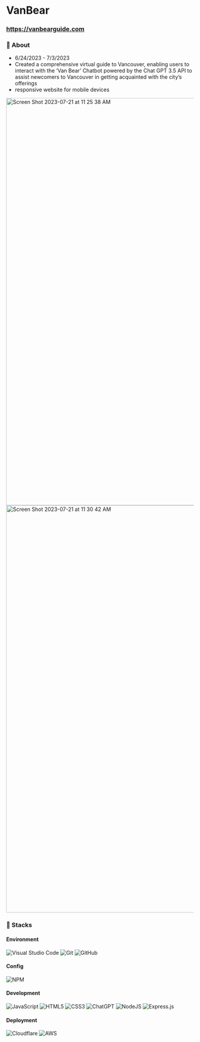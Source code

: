 # VanBear

### https://vanbearguide.com

### 🧸 About 
- 6/24/2023 - 7/3/2023
- Created a comprehensive virtual guide to Vancouver, enabling users to interact with the ‘Van Bear’ Chatbot powered by the Chat GPT 3.5 API to assist newcomers to Vancouver in getting acquainted with the city’s offerings
- responsive website for mobile devices

<img width="1092" alt="Screen Shot 2023-07-21 at 11 25 38 AM" src="https://github.com/jamie7dev/VanBear/assets/104494969/0e2003d8-bcdc-4b00-8f26-b549a119d7a6">
<img width="1092" alt="Screen Shot 2023-07-21 at 11 30 42 AM" src="https://github.com/jamie7dev/VanBear/assets/104494969/7b8e0953-9ea2-4b69-b68c-7e0fe62461de">

### 📍 Stacks
#### Environment
![Visual Studio Code](https://img.shields.io/badge/Visual%20Studio%20Code-0078d7.svg?style=for-the-badge&logo=visual-studio-code&logoColor=white)
![Git](https://img.shields.io/badge/git-%23F05033.svg?style=for-the-badge&logo=git&logoColor=white)
![GitHub](https://img.shields.io/badge/github-%23121011.svg?style=for-the-badge&logo=github&logoColor=white)
#### Config
![NPM](https://img.shields.io/badge/NPM-%23CB3837.svg?style=for-the-badge&logo=npm&logoColor=white)
#### Development
![JavaScript](https://img.shields.io/badge/javascript-%23323330.svg?style=for-the-badge&logo=javascript&logoColor=%23F7DF1E)
![HTML5](https://img.shields.io/badge/html5-%23E34F26.svg?style=for-the-badge&logo=html5&logoColor=white)
![CSS3](https://img.shields.io/badge/css3-%231572B6.svg?style=for-the-badge&logo=css3&logoColor=white)
![ChatGPT](https://img.shields.io/badge/chatGPT-74aa9c?style=for-the-badge&logo=openai&logoColor=white)
![NodeJS](https://img.shields.io/badge/node.js-6DA55F?style=for-the-badge&logo=node.js&logoColor=white)
![Express.js](https://img.shields.io/badge/express.js-%23404d59.svg?style=for-the-badge&logo=express&logoColor=%2361DAFB)
#### Deployment
![Cloudflare](https://img.shields.io/badge/Cloudflare-F38020?style=for-the-badge&logo=Cloudflare&logoColor=white)
![AWS](https://img.shields.io/badge/AWSLambda-%23FF9900.svg?style=for-the-badge&logo=amazon-aws&logoColor=white)
